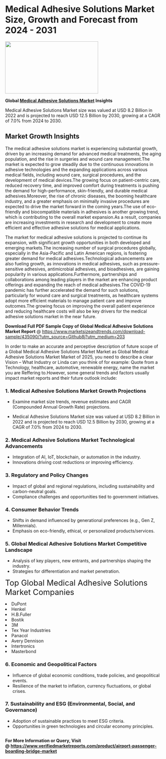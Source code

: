 <H1>Medical Adhesive Solutions Market Size, Growth and Forecast from 2024 - 2031</H1><img class="aligncenter size-medium wp-image-584254" src="https://thirdeyenews.in/wp-content/uploads/2024/09/Global-Market-Research-300x168.jpeg" alt="" width="300" height="168" /><p><strong>Global&nbsp;<a href="https://www.marketsizeandtrends.com/download-sample/435090/?utm_source=Github8j?utm_medium=203">Medical Adhesive Solutions Market</a> Insights</strong></p><p>Medical Adhesive Solutions Market size was valued at USD 8.2 Billion in 2022 and is projected to reach USD 12.5 Billion by 2030, growing at a CAGR of 7.0% from 2024 to 2030.</p><p><h2>Market Growth Insights</h2> <p>The medical adhesive solutions market is experiencing substantial growth, driven by an increasing demand for advanced medical treatments, the aging population, and the rise in surgeries and wound care management.The market is expected to grow steadily due to the continuous innovations in adhesive technologies and the expanding applications across various medical fields, including wound care, surgical procedures, and the development of medical devices.The growing focus on patient-centric care, reduced recovery time, and improved comfort during treatments is pushing the demand for high-performance, skin-friendly, and durable medical adhesives.Moreover, the rise of chronic diseases, the booming healthcare industry, and a greater emphasis on minimally invasive procedures are expected to drive the market forward in the coming years.The use of eco-friendly and biocompatible materials in adhesives is another growing trend, which is contributing to the overall market expansion.As a result, companies are increasing investments in research and development to create more efficient and effective adhesive solutions for medical applications.</p> <p>The market for medical adhesive solutions is projected to continue its expansion, with significant growth opportunities in both developed and emerging markets.The increasing number of surgical procedures globally, especially in the Asia-Pacific and Latin American regions, is fostering greater demand for medical adhesives.Technological advancements are also fueling growth, as innovations in medical adhesives, such as pressure-sensitive adhesives, antimicrobial adhesives, and bioadhesives, are gaining popularity in various applications.Furthermore, partnerships and collaborations among leading players in the market are enhancing product offerings and expanding the reach of medical adhesives.The COVID-19 pandemic has further accelerated the demand for such solutions, particularly for wound care and surgical treatments, as healthcare systems adopt more efficient materials to manage patient care and improve outcomes.The growing focus on improving the overall patient experience and reducing healthcare costs will also be key drivers for the medical adhesive solutions market in the near future.</p> <p><span class=""><strong>Download Full PDF Sample Copy of Global Medical Adhesive Solutions Market Report</strong> @ <a href="https://www.marketsizeandtrends.com/download-sample/435090/?utm_source=Github8j?utm_medium=203" target="_blank">https://www.marketsizeandtrends.com/download-sample/435090/?utm_source=Github8j?utm_medium=203</a></span></p><p>In order to make an accurate and perceptive description of future scope of a Global&nbsp;Medical Adhesive Solutions Market Market as Global&nbsp;Medical Adhesive Solutions Market Market of 2025, you need to describe a clear Vision &ndash; What Industry or Linda can you think of for example: Quote from a Technology, healthcare, automotive, renewable energy, name the market you are Reffering to.However, some general trends and factors usually impact market reports and their future outlook include:</p><h3>1.&nbsp;<strong>Medical Adhesive Solutions Market Growth Projections</strong></h3><ul><li>Examine market size trends, revenue estimates and CAGR (Compounded Annual Growth Rate) projections.</li><li><p>Medical Adhesive Solutions Market size was valued at USD 8.2 Billion in 2022 and is projected to reach USD 12.5 Billion by 2030, growing at a CAGR of 7.0% from 2024 to 2030.</p></li></ul><h3>2.&nbsp;<strong>Medical Adhesive Solutions Market Technological Advancements</strong></h3><ul><li>Integration of AI, IoT, blockchain, or automation in the industry.</li><li>Innovations driving cost reductions or improving efficiency.</li></ul><h3>3.&nbsp;<strong>Regulatory and Policy Changes</strong></h3><ul><li>Impact of global and regional regulations, including sustainability and carbon-neutral goals.</li><li>Compliance challenges and opportunities tied to government initiatives.</li></ul><h3>4.&nbsp;<strong>Consumer Behavior Trends</strong></h3><ul><li>Shifts in demand influenced by generational preferences (e.g., Gen Z, Millennials).</li><li>Emphasis on eco-friendly, ethical, or personalized products/services.</li></ul><h3>5.&nbsp;<strong>Global Medical Adhesive Solutions Market Competitive Landscape</strong></h3><ul><li>Analysis of key players, new entrants, and partnerships shaping the industry.</li><li>Strategies for differentiation and market penetration.</li></ul><p data-pm-slice="1 1 []"><span style="color: inherit; font-family: inherit; font-size: 25px;">Top Global Medical Adhesive Solutions Market Companies</span></p><div class="" data-test-id=""><p><li>DuPont</li><li> Henkel</li><li> H.B.Fuller</li><li> Bostik</li><li> 3M</li><li> Tex Year Industries</li><li> Panacol</li><li> Avery Dennison</li><li> Intertronics</li><li> Masterbond</li></p></div><h3>6.&nbsp;<strong>Economic and Geopolitical Factors</strong></h3><ul><li>Influence of global economic conditions, trade policies, and geopolitical events.</li><li>Resilience of the market to inflation, currency fluctuations, or global crises.</li></ul><h3>7.&nbsp;<strong>Sustainability and ESG (Environmental, Social, and Governance)</strong></h3><ul><li>Adoption of sustainable practices to meet ESG criteria.</li><li>Opportunities in green technologies and circular economy principles.</li></ul><h2><strong style="font-size: 14px;">For More Information or Query, Visit @&nbsp;</strong><a style="background-color: #ffffff; font-size: 14px;" href="https://www.marketsizeandtrends.com/report/medical-adhesive-solutions-market/" target="_blank">https://www.verifiedmarketreports.com/product/airport-passenger-boarding-bridge-market</a></h2>